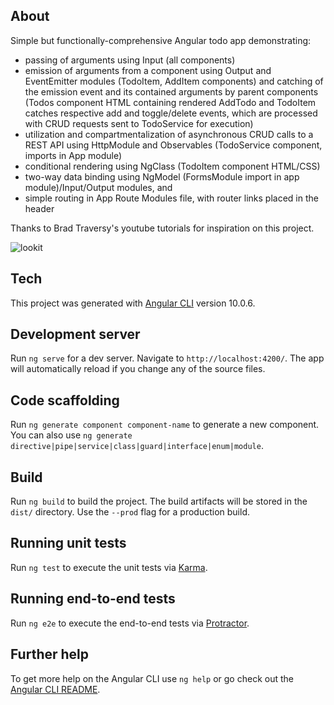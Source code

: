 ## About

Simple but functionally-comprehensive Angular todo app demonstrating:
- passing of arguments using Input (all components)
- emission of arguments from a component using Output and EventEmitter modules (TodoItem, AddItem components) and catching of the emission event and its contained arguments by parent components (Todos component HTML containing rendered AddTodo and TodoItem catches respective add and toggle/delete events, which are processed with CRUD requests sent to TodoService for execution)
- utilization and compartmentalization of asynchronous CRUD calls to a REST API using HttpModule and Observables (TodoService component, imports in App module)
- conditional rendering using NgClass (TodoItem component HTML/CSS)
- two-way data binding using NgModel (FormsModule import in app module)/Input/Output modules, and 
- simple routing in App Route Modules file, with router links placed in the header

Thanks to Brad Traversy's youtube tutorials for inspiration on this project.

![lookit](https://github.com/adrianlee0118/todolist-angular/blob/master/assets/demo.gif)

## Tech

This project was generated with [Angular CLI](https://github.com/angular/angular-cli) version 10.0.6.

## Development server

Run `ng serve` for a dev server. Navigate to `http://localhost:4200/`. The app will automatically reload if you change any of the source files.

## Code scaffolding

Run `ng generate component component-name` to generate a new component. You can also use `ng generate directive|pipe|service|class|guard|interface|enum|module`.

## Build

Run `ng build` to build the project. The build artifacts will be stored in the `dist/` directory. Use the `--prod` flag for a production build.

## Running unit tests

Run `ng test` to execute the unit tests via [Karma](https://karma-runner.github.io).

## Running end-to-end tests

Run `ng e2e` to execute the end-to-end tests via [Protractor](http://www.protractortest.org/).

## Further help

To get more help on the Angular CLI use `ng help` or go check out the [Angular CLI README](https://github.com/angular/angular-cli/blob/master/README.md).
